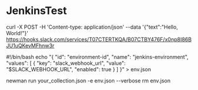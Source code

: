 # JenkinsTest

curl -X POST -H 'Content-type: application/json' --data '{"text":"Hello, World!"}' https://hooks.slack.com/services/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



#!/bin/bash
echo "{
    \"id\": \"environment-id\",
    \"name\": \"jenkins-environment\",
    \"values\": [
        {
            \"key\": \"slack_webhook_url\",
            \"value\": \"$SLACK_WEBHOOK_URL\",
            \"enabled\": true
        }
    ]
}" > env.json

newman run your_collection.json -e env.json --verbose
rm env.json

